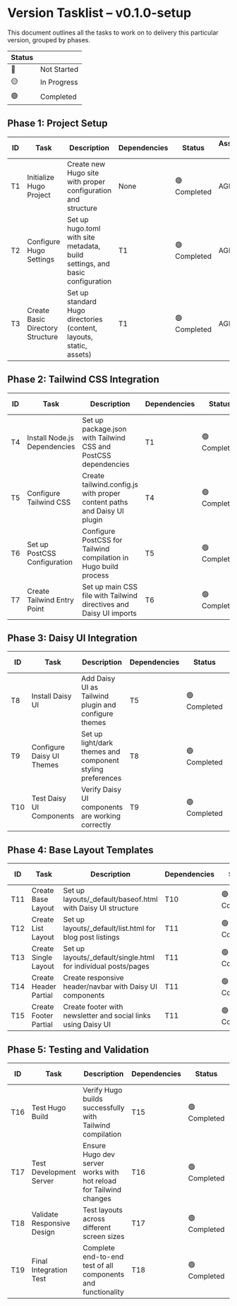 # Version Tasklist – v0.1.0-setup
This document outlines all the tasks to work on to delivery this particular version, grouped by phases.

| Status |      |
|--------|------|
| 🔴 | Not Started |
| 🟡 | In Progress |
| 🟢 | Completed |


## Phase 1: Project Setup

| ID  | Task             | Description                             | Dependencies | Status | Assigned To |
|-----|------------------|-----------------------------------------|-------------|----------|--------|
| T1  | Initialize Hugo Project | Create new Hugo site with proper configuration and structure | None | 🟢 Completed | AGENT |
| T2  | Configure Hugo Settings | Set up hugo.toml with site metadata, build settings, and basic configuration | T1 | 🟢 Completed | AGENT |
| T3  | Create Basic Directory Structure | Set up standard Hugo directories (content, layouts, static, assets) | T1 | 🟢 Completed | AGENT |

## Phase 2: Tailwind CSS Integration

| ID  | Task             | Description                             | Dependencies | Status | Assigned To |
|-----|------------------|-----------------------------------------|-------------|----------|--------|
| T4  | Install Node.js Dependencies | Set up package.json with Tailwind CSS and PostCSS dependencies | T1 | 🟢 Completed | AGENT |
| T5  | Configure Tailwind CSS | Create tailwind.config.js with proper content paths and Daisy UI plugin | T4 | 🟢 Completed | AGENT |
| T6  | Set up PostCSS Configuration | Configure PostCSS for Tailwind compilation in Hugo build process | T5 | 🟢 Completed | AGENT |
| T7  | Create Tailwind Entry Point | Set up main CSS file with Tailwind directives and Daisy UI imports | T6 | 🟢 Completed | AGENT |

## Phase 3: Daisy UI Integration

| ID  | Task             | Description                             | Dependencies | Status | Assigned To |
|-----|------------------|-----------------------------------------|-------------|----------|--------|
| T8  | Install Daisy UI | Add Daisy UI as Tailwind plugin and configure themes | T5 | 🟢 Completed | AGENT |
| T9  | Configure Daisy UI Themes | Set up light/dark themes and component styling preferences | T8 | 🟢 Completed | AGENT |
| T10 | Test Daisy UI Components | Verify Daisy UI components are working correctly | T9 | 🟢 Completed | AGENT |

## Phase 4: Base Layout Templates

| ID  | Task             | Description                             | Dependencies | Status | Assigned To |
|-----|------------------|-----------------------------------------|-------------|----------|--------|
| T11 | Create Base Layout | Set up layouts/_default/baseof.html with Daisy UI structure | T10 | 🟢 Completed | AGENT |
| T12 | Create List Layout | Set up layouts/_default/list.html for blog post listings | T11 | 🟢 Completed | AGENT |
| T13 | Create Single Layout | Set up layouts/_default/single.html for individual posts/pages | T11 | 🟢 Completed | AGENT |
| T14 | Create Header Partial | Create responsive header/navbar with Daisy UI components | T11 | 🟢 Completed | AGENT |
| T15 | Create Footer Partial | Create footer with newsletter and social links using Daisy UI | T11 | 🟢 Completed | AGENT |

## Phase 5: Testing and Validation

| ID  | Task             | Description                             | Dependencies | Status | Assigned To |
|-----|------------------|-----------------------------------------|-------------|----------|--------|
| T16 | Test Hugo Build | Verify Hugo builds successfully with Tailwind compilation | T15 | 🟢 Completed | AGENT |
| T17 | Test Development Server | Ensure Hugo dev server works with hot reload for Tailwind changes | T16 | 🟢 Completed | AGENT |
| T18 | Validate Responsive Design | Test layouts across different screen sizes | T17 | 🟢 Completed | USER |
| T19 | Final Integration Test | Complete end-to-end test of all components and functionality | T18 | 🟢 Completed | USER |
